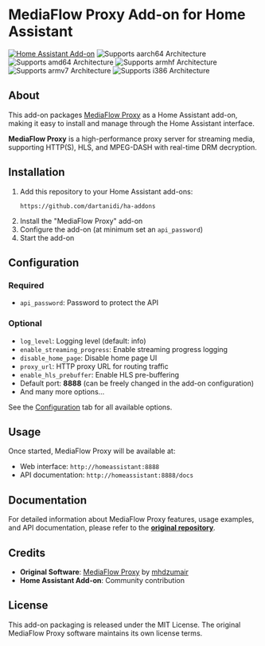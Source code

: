 # MediaFlow Proxy Add-on for Home Assistant

[![Home Assistant Add-on](https://img.shields.io/badge/Home%20Assistant-Add--on-41BDF5.svg)](https://www.home-assistant.io/addons/)
![Supports aarch64 Architecture][aarch64-shield]
![Supports amd64 Architecture][amd64-shield]
![Supports armhf Architecture][armhf-shield]
![Supports armv7 Architecture][armv7-shield]
![Supports i386 Architecture][i386-shield]

[aarch64-shield]: https://img.shields.io/badge/aarch64-yes-green.svg
[amd64-shield]: https://img.shields.io/badge/amd64-yes-green.svg
[armhf-shield]: https://img.shields.io/badge/armhf-yes-green.svg
[armv7-shield]: https://img.shields.io/badge/armv7-yes-green.svg
[i386-shield]: https://img.shields.io/badge/i386-yes-green.svg

## About

This add-on packages [MediaFlow Proxy](https://github.com/mhdzumair/mediaflow-proxy) as a Home Assistant add-on, making it easy to install and manage through the Home Assistant interface.

**MediaFlow Proxy** is a high-performance proxy server for streaming media, supporting HTTP(S), HLS, and MPEG-DASH with real-time DRM decryption.

## Installation

1. Add this repository to your Home Assistant add-ons:
   ```
   https://github.com/dartanidi/ha-addons
   ```
2. Install the "MediaFlow Proxy" add-on
3. Configure the add-on (at minimum set an `api_password`)
4. Start the add-on

## Configuration

### Required
- `api_password`: Password to protect the API

### Optional
- `log_level`: Logging level (default: info)
- `enable_streaming_progress`: Enable streaming progress logging
- `disable_home_page`: Disable home page UI
- `proxy_url`: HTTP proxy URL for routing traffic
- `enable_hls_prebuffer`: Enable HLS pre-buffering
- Default port: **8888** (can be freely changed in the add-on configuration)
- And many more options...

See the [Configuration](DOCS.md) tab for all available options.

## Usage

Once started, MediaFlow Proxy will be available at:
- Web interface: `http://homeassistant:8888`
- API documentation: `http://homeassistant:8888/docs`

## Documentation

For detailed information about MediaFlow Proxy features, usage examples, and API documentation, please refer to the **[original repository](https://github.com/mhdzumair/mediaflow-proxy)**.

## Credits

- **Original Software**: [MediaFlow Proxy](https://github.com/mhdzumair/mediaflow-proxy) by [mhdzumair](https://github.com/mhdzumair)
- **Home Assistant Add-on**: Community contribution

## License

This add-on packaging is released under the MIT License. The original MediaFlow Proxy software maintains its own license terms.
